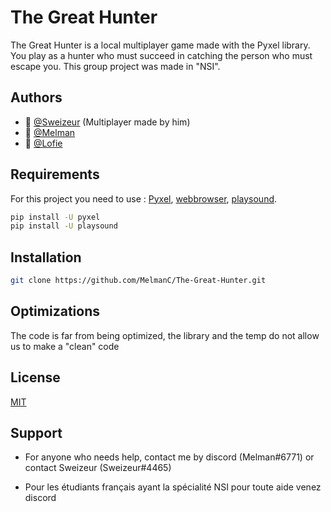 
# The Great Hunter

The Great Hunter is a local multiplayer game made with the Pyxel library. You play as a hunter who must succeed in catching the person who must escape you. This group project was made in "NSI".




## Authors

- 👤 [@Sweizeur](https://github.com/sweizeur) (Multiplayer made by him)
- 👤 [@Melman](https://github.com/MelmanC)
- 👤 [@Lofie](https://github.com/LoFieee)



## Requirements

For this project you need to use : [Pyxel](https://github.com/kitao/pyxel), [webbrowser](https://docs.python.org/3/library/webbrowser.html), [playsound](https://pypi.org/project/playsound/).

```bash
pip install -U pyxel
pip install -U playsound
```
## Installation


```bash
git clone https://github.com/MelmanC/The-Great-Hunter.git
```
    
## Optimizations

The code is far from being optimized, the library and the temp do not allow us to make a "clean" code


## License

[MIT](https://choosealicense.com/licenses/mit/)


## Support

- For anyone who needs help, contact me by discord (Melman#6771) or contact Sweizeur (Sweizeur#4465)

- Pour les étudiants français ayant la spécialité NSI pour toute aide venez discord
